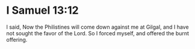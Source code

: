 # I Samuel 13:12

I said, Now the Philistines will come down against me at Gilgal, and I have not sought the favor of the Lord. So I forced myself, and offered the burnt offering.
